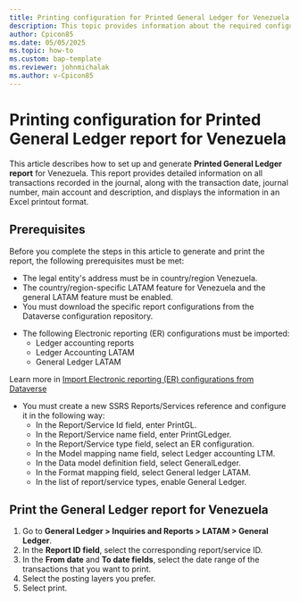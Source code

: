 ```yaml
---
title: Printing configuration for Printed General Ledger for Venezuela
description: This topic provides information about the required configuration for the Printed General Ledger for Venezuela.
author: Cpicon85
ms.date: 05/05/2025
ms.topic: how-to
ms.custom: bap-template
ms.reviewer: johnmichalak
ms.author: v-Cpicon85
---
```


# Printing configuration for Printed General Ledger report for Venezuela
This article describes how to set up and generate **Printed General Ledger report** for Venezuela.
This report provides detailed information on all transactions recorded in the journal, along with the transaction date, journal number, main account and description, and displays the information in an Excel printout format.

## Prerequisites
Before you complete the steps in this article to generate and print the report, the following prerequisites must be met:  
- The legal entity's address must be in country/region Venezuela.
- The country/region-specific LATAM feature for Venezuela and the general LATAM feature must be enabled.
- You must download the specific report configurations from the Dataverse configuration repository. 
* The following Electronic reporting (ER) configurations must be imported:
  * Ledger accounting reports
  * Ledger Accounting LATAM
  * General Ledger LATAM 

Learn more in [Import Electronic reporting (ER) configurations from Dataverse]( gsw-import-er-config-dataverse.md)
* You must create a new SSRS Reports/Services reference and configure it in the following way:
  * In the Report/Service Id field, enter PrintGL.
  * In the Report/Service name field, enter PrintGLedger.
  * In the Report/Service type field, select an ER configuration.
  * In the Model mapping name field, select Ledger accounting LTM.
  * In the Data model definition field, select GeneralLedger.
  * In the Format mapping field, select General ledger LATAM.
  * In the list of report/service types, enable General Ledger.

## Print the General Ledger report for Venezuela
1. Go to **General Ledger > Inquiries and Reports > LATAM > General Ledger**.
2. In the **Report ID field**, select the corresponding report/service ID.
3. In the **From date** and **To date fields**, select the date range of the transactions that you want to print.
4. Select the posting layers you prefer.
5. Select print.
